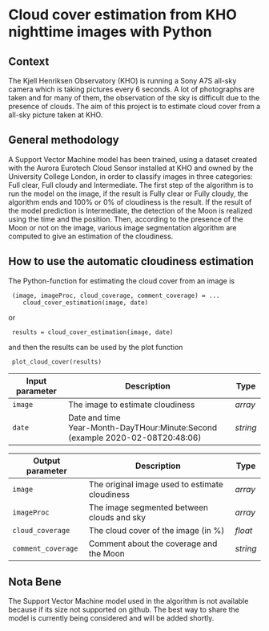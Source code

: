 #  Cloud cover estimation from KHO nighttime images with Python

## Context

The Kjell Henriksen Observatory (KHO) is running a Sony A7S all-sky camera 
which is taking pictures every 6 seconds. A lot of photographs are 
taken and for many of them, the observation of the sky is difficult 
due to the presence of clouds. The aim of this project is to estimate 
cloud cover from a  all-sky picture taken at KHO. 

## General methodology

A Support Vector Machine model has been trained, using a dataset created
with the Aurora Eurotech Cloud Sensor installed at KHO and owned by the
University College London, in order to classify images in three
categories: Full clear, Full cloudy and Intermediate. The first step of the algorithm
is to run the model on the image, if the result is Fully clear or Fully cloudy,
the algorithm ends and 100% or 0% of cloudiness is the result. If the result of the
model prediction is Intermediate, the detection of the Moon is realized using the time
and the position. Then, according to the presence of the Moon or not on the image, various image segmentation
algorithm are computed to give an estimation of the cloudiness. 

## How to use the automatic cloudiness estimation 

The Python-function for estimating the cloud cover from an image is

```
 (image, imageProc, cloud_coverage, comment_coverage) = ...
    cloud_cover_estimation(image, date)
```
or
```
 results = cloud_cover_estimation(image, date)
```
and then the results can be used by the plot function
```
 plot_cloud_cover(results)
```

| Input parameter | Description                                                                    | Type     |
|-----------------|--------------------------------------------------------------------------------|----------|
| `image`         | The image to estimate cloudiness                                               | *array*  |
| `date`          | Date and time <br/>Year-Month-DayTHour:Minute:Second (example 2020-02-08T20:48:06) | *string* |

| Output parameter   | Description                                    | Type     |
|--------------------|------------------------------------------------|----------|
| `image`            | The original image used to estimate cloudiness | *array*  |
| `imageProc`        | The image segmented between clouds and sky     | *array*  |
| `cloud_coverage`   | The cloud cover of the image (in %)            | *float*  |
| `comment_coverage` | Comment about the coverage and the Moon        | *string* |

## Nota Bene

The Support Vector Machine model used in the algorithm is not available because if its size not supported on github. The best way to share the model is currently being considered and will be added shortly.

